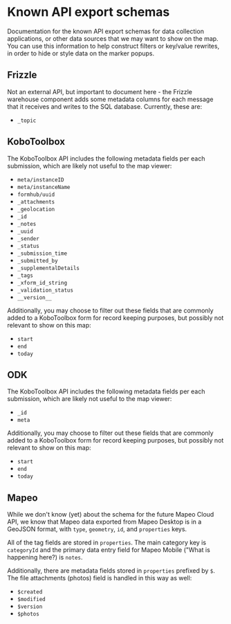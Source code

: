 # Known API export schemas

Documentation for the known API export schemas for data collection applications, or other data sources that we may want to show on the map. You can use this information to help construct filters or key/value rewrites, in order to hide or style data on the marker popups.

## Frizzle

Not an external API, but important to document here - the Frizzle warehouse component adds some metadata columns for each message that it receives and writes to the SQL database. Currently, these are:

* `_topic`

## KoboToolbox

The KoboToolbox API includes the following metadata fields per each submission, which are likely not useful to the map viewer:

* `meta/instanceID`
* `meta/instanceName`
* `formhub/uuid`
* `_attachments`
* `_geolocation`
* `_id`
* `_notes`
* `_uuid`
* `_sender`
* `_status`
* `_submission_time`
* `_submitted_by`
* `_supplementalDetails`
* `_tags`
* `_xform_id_string`
* `_validation_status`
* `__version__`

Additionally, you may choose to filter out these fields that are commonly added to a KoboToolbox form for record keeping purposes, but possibly not relevant to show on this map:

* `start`
* `end`
* `today`

## ODK

The KoboToolbox API includes the following metadata fields per each submission, which are likely not useful to the map viewer:

* `_id`
* `meta`

Additionally, you may choose to filter out these fields that are commonly added to a KoboToolbox form for record keeping purposes, but possibly not relevant to show on this map:

* `start`
* `end`
* `today`

## Mapeo

While we don't know (yet) about the schema for the future Mapeo Cloud API, we know that Mapeo data exported from Mapeo Desktop is in a GeoJSON format, with `type`, `geometry`, `id`, and `properties` keys.

All of the tag fields are stored in `properties`. The main category key is `categoryId` and the primary data entry field for Mapeo Mobile ("What is happening here?) is `notes`.

Additionally, there are metadata fields stored in `properties` prefixed by `$`. The file attachments (photos) field is handled in this way as well:

* `$created`
* `$modified`
* `$version`
* `$photos`